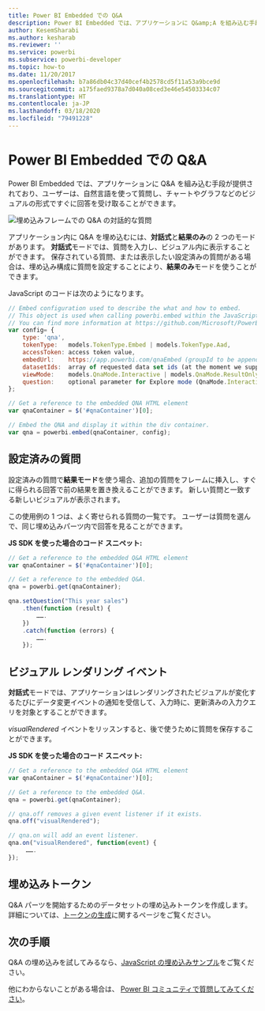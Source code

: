 ```yaml
---
title: Power BI Embedded での Q&A
description: Power BI Embedded では、アプリケーションに Q&amp;A を組み込む手段が提供されており、ユーザーは自然言語を使って質問できます。
author: KesemSharabi
ms.author: kesharab
ms.reviewer: ''
ms.service: powerbi
ms.subservice: powerbi-developer
ms.topic: how-to
ms.date: 11/20/2017
ms.openlocfilehash: b7a86db04c37d40cef4b2578cd5f11a53a9bce9d
ms.sourcegitcommit: a175faed9378a7d040a08ced3e46e54503334c07
ms.translationtype: HT
ms.contentlocale: ja-JP
ms.lasthandoff: 03/18/2020
ms.locfileid: "79491228"
---
```

# <a name="qa-in-power-bi-embedded"></a>Power BI Embedded での Q&A

Power BI Embedded では、アプリケーションに Q&amp;A を組み込む手段が提供されており、ユーザーは、自然言語を使って質問し、チャートやグラフなどのビジュアルの形式ですぐに回答を受け取ることができます。

![埋め込みフレームでの Q&A の対話的な質問](media/qanda/embedded-qanda.gif)

アプリケーション内に Q&A を埋め込むには、**対話式**と**結果のみ**の 2 つのモードがあります。 **対話式**モードでは、質問を入力し、ビジュアル内に表示することができます。 保存されている質問、または表示したい設定済みの質問がある場合は、埋め込み構成に質問を設定することにより、**結果のみ**モードを使うことができます。

JavaScript のコードは次のようになります。

```javascript
// Embed configuration used to describe the what and how to embed.
// This object is used when calling powerbi.embed within the JavaScript API.
// You can find more information at https://github.com/Microsoft/PowerBI-JavaScript/wiki/Embed-Configuration-Details.
var config= {
    type: 'qna',
    tokenType:   models.TokenType.Embed | models.TokenType.Aad,
    accessToken: access token value,
    embedUrl:    https://app.powerbi.com/qnaEmbed (groupId to be appended as query parameter if required),
    datasetIds:  array of requested data set ids (at the moment we support only one dataset),
    viewMode:    models.QnaMode.Interactive | models.QnaMode.ResultOnly,
    question:    optional parameter for Explore mode (QnaMode.Interactive) and mandatory for Render Result mode (QnaMode.ResultOnly)
};

// Get a reference to the embedded QNA HTML element
var qnaContainer = $('#qnaContainer')[0];

// Embed the QNA and display it within the div container.
var qna = powerbi.embed(qnaContainer, config);
```

## <a name="set-question"></a>設定済みの質問

設定済みの質問で**結果モード**を使う場合、追加の質問をフレームに挿入し、すぐに得られる回答で前の結果を置き換えることができます。 新しい質問と一致する新しいビジュアルが表示されます。

この使用例の 1 つは、よく寄せられる質問の一覧です。 ユーザーは質問を選んで、同じ埋め込みパーツ内で回答を見ることができます。

**JS SDK を使った場合のコード スニペット:**  

```javascript
// Get a reference to the embedded Q&A HTML element
var qnaContainer = $('#qnaContainer')[0];

// Get a reference to the embedded Q&A.
qna = powerbi.get(qnaContainer);

qna.setQuestion("This year sales")
    .then(function (result) {
        …….
    })
    .catch(function (errors) {
        …….
    });
```

## <a name="visual-rendered-event"></a>ビジュアル レンダリング イベント

**対話式**モードでは、アプリケーションはレンダリングされたビジュアルが変化するたびにデータ変更イベントの通知を受信して、入力時に、更新済みの入力クエリを対象とすることができます。

*visualRendered* イベントをリッスンすると、後で使うために質問を保存することができます。 

**JS SDK を使った場合のコード スニペット:**  

```javascript
// Get a reference to the embedded Q&A HTML element
var qnaContainer = $('#qnaContainer')[0];

// Get a reference to the embedded Q&A.
qna = powerbi.get(qnaContainer);

// qna.off removes a given event listener if it exists.
qna.off("visualRendered");

// qna.on will add an event listener.
qna.on("visualRendered", function(event) {
     …….
});
```

## <a name="embed-token"></a>埋め込みトークン

Q&A パーツを開始するためのデータセットの埋め込みトークンを作成します。 詳細については、[トークンの生成](https://docs.microsoft.com/rest/api/power-bi/embedtoken)に関するページをご覧ください。

## <a name="next-steps"></a>次の手順

Q&A の埋め込みを試してみるなら、[JavaScript の埋め込みサンプル](https://microsoft.github.io/PowerBI-JavaScript/demo/)をご覧ください。

他にわからないことがある場合は、 [Power BI コミュニティで質問してみてください](https://community.powerbi.com/)。
